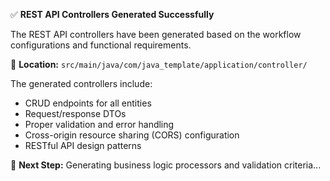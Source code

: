 
✅ **REST API Controllers Generated Successfully**

The REST API controllers have been generated based on the workflow configurations and functional requirements.

📁 **Location:** `src/main/java/com/java_template/application/controller/`

The generated controllers include:
- CRUD endpoints for all entities
- Request/response DTOs
- Proper validation and error handling
- Cross-origin resource sharing (CORS) configuration
- RESTful API design patterns

🔄 **Next Step:** Generating business logic processors and validation criteria...
